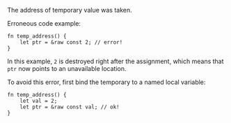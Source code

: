 The address of temporary value was taken.

Erroneous code example:

```compile_fail,E0745
fn temp_address() {
    let ptr = &raw const 2; // error!
}
```

In this example, `2` is destroyed right after the assignment, which means that
`ptr` now points to an unavailable location.

To avoid this error, first bind the temporary to a named local variable:

```
fn temp_address() {
    let val = 2;
    let ptr = &raw const val; // ok!
}
```
